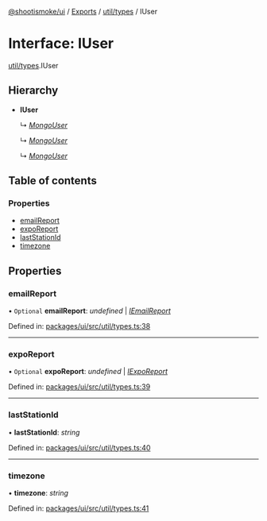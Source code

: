 [@shootismoke/ui](../README.md) / [Exports](../modules.md) / [util/types](../modules/util_types.md) / IUser

# Interface: IUser

[util/types](../modules/util_types.md).IUser

## Hierarchy

* **IUser**

  ↳ [*MongoUser*](util_types.mongouser.md)

  ↳ [*MongoUser*](index.mongouser.md)

  ↳ [*MongoUser*](util.mongouser.md)

## Table of contents

### Properties

- [emailReport](util_types.iuser.md#emailreport)
- [expoReport](util_types.iuser.md#exporeport)
- [lastStationId](util_types.iuser.md#laststationid)
- [timezone](util_types.iuser.md#timezone)

## Properties

### emailReport

• `Optional` **emailReport**: *undefined* \| [*IEmailReport*](util_types.iemailreport.md)

Defined in: [packages/ui/src/util/types.ts:38](https://github.com/shootismoke/common/blob/1e71707/packages/ui/src/util/types.ts#L38)

___

### expoReport

• `Optional` **expoReport**: *undefined* \| [*IExpoReport*](util_types.iexporeport.md)

Defined in: [packages/ui/src/util/types.ts:39](https://github.com/shootismoke/common/blob/1e71707/packages/ui/src/util/types.ts#L39)

___

### lastStationId

• **lastStationId**: *string*

Defined in: [packages/ui/src/util/types.ts:40](https://github.com/shootismoke/common/blob/1e71707/packages/ui/src/util/types.ts#L40)

___

### timezone

• **timezone**: *string*

Defined in: [packages/ui/src/util/types.ts:41](https://github.com/shootismoke/common/blob/1e71707/packages/ui/src/util/types.ts#L41)
